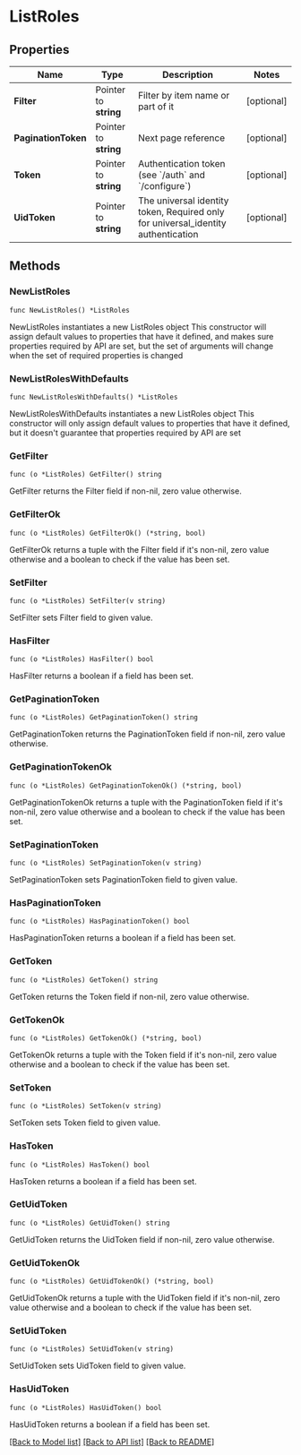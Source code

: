 # ListRoles

## Properties

Name | Type | Description | Notes
------------ | ------------- | ------------- | -------------
**Filter** | Pointer to **string** | Filter by item name or part of it | [optional] 
**PaginationToken** | Pointer to **string** | Next page reference | [optional] 
**Token** | Pointer to **string** | Authentication token (see &#x60;/auth&#x60; and &#x60;/configure&#x60;) | [optional] 
**UidToken** | Pointer to **string** | The universal identity token, Required only for universal_identity authentication | [optional] 

## Methods

### NewListRoles

`func NewListRoles() *ListRoles`

NewListRoles instantiates a new ListRoles object
This constructor will assign default values to properties that have it defined,
and makes sure properties required by API are set, but the set of arguments
will change when the set of required properties is changed

### NewListRolesWithDefaults

`func NewListRolesWithDefaults() *ListRoles`

NewListRolesWithDefaults instantiates a new ListRoles object
This constructor will only assign default values to properties that have it defined,
but it doesn't guarantee that properties required by API are set

### GetFilter

`func (o *ListRoles) GetFilter() string`

GetFilter returns the Filter field if non-nil, zero value otherwise.

### GetFilterOk

`func (o *ListRoles) GetFilterOk() (*string, bool)`

GetFilterOk returns a tuple with the Filter field if it's non-nil, zero value otherwise
and a boolean to check if the value has been set.

### SetFilter

`func (o *ListRoles) SetFilter(v string)`

SetFilter sets Filter field to given value.

### HasFilter

`func (o *ListRoles) HasFilter() bool`

HasFilter returns a boolean if a field has been set.

### GetPaginationToken

`func (o *ListRoles) GetPaginationToken() string`

GetPaginationToken returns the PaginationToken field if non-nil, zero value otherwise.

### GetPaginationTokenOk

`func (o *ListRoles) GetPaginationTokenOk() (*string, bool)`

GetPaginationTokenOk returns a tuple with the PaginationToken field if it's non-nil, zero value otherwise
and a boolean to check if the value has been set.

### SetPaginationToken

`func (o *ListRoles) SetPaginationToken(v string)`

SetPaginationToken sets PaginationToken field to given value.

### HasPaginationToken

`func (o *ListRoles) HasPaginationToken() bool`

HasPaginationToken returns a boolean if a field has been set.

### GetToken

`func (o *ListRoles) GetToken() string`

GetToken returns the Token field if non-nil, zero value otherwise.

### GetTokenOk

`func (o *ListRoles) GetTokenOk() (*string, bool)`

GetTokenOk returns a tuple with the Token field if it's non-nil, zero value otherwise
and a boolean to check if the value has been set.

### SetToken

`func (o *ListRoles) SetToken(v string)`

SetToken sets Token field to given value.

### HasToken

`func (o *ListRoles) HasToken() bool`

HasToken returns a boolean if a field has been set.

### GetUidToken

`func (o *ListRoles) GetUidToken() string`

GetUidToken returns the UidToken field if non-nil, zero value otherwise.

### GetUidTokenOk

`func (o *ListRoles) GetUidTokenOk() (*string, bool)`

GetUidTokenOk returns a tuple with the UidToken field if it's non-nil, zero value otherwise
and a boolean to check if the value has been set.

### SetUidToken

`func (o *ListRoles) SetUidToken(v string)`

SetUidToken sets UidToken field to given value.

### HasUidToken

`func (o *ListRoles) HasUidToken() bool`

HasUidToken returns a boolean if a field has been set.


[[Back to Model list]](../README.md#documentation-for-models) [[Back to API list]](../README.md#documentation-for-api-endpoints) [[Back to README]](../README.md)



